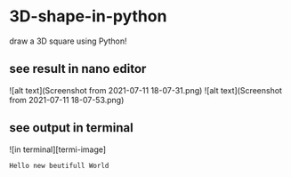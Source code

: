 # 3D-shape-in-python
draw a 3D square using Python!

see result in nano editor
--------------------------

![alt text](Screenshot from 2021-07-11 18-07-31.png)
![alt text](Screenshot from 2021-07-11 18-07-53.png)


## see output in terminal

![in terminal][termi-image]
~~~~~~~~~~~~~~~~~~~~~~~
Hello new beutifull World
~~~~~~~~~~~~~~~~~~~~~~~
